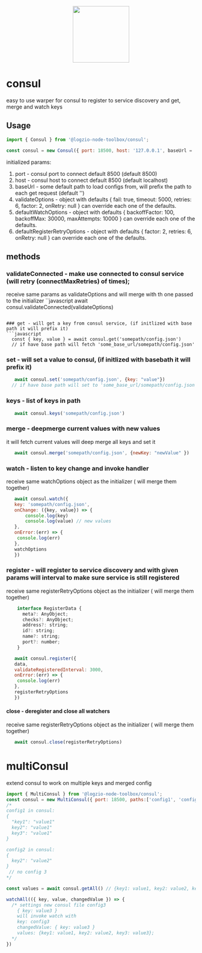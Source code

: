 <p align="center">
  <a href="http://logz.io">
    <img height="150px" src="https://logz.io/wp-content/uploads/2017/06/new-logzio-logo.png">
  </a>
</p>

# consul
easy to use warper for consul to register to service discovery and get, merge and watch keys

## Usage
```javascript
import { Consul } from '@logzio-node-toolbox/consul';

const consul = new Consul({ port: 18500, host: '127.0.0.1', baseUrl = 'some_base_url' });
```
initialized params:
1. port - consul port to connect default 8500 (default 8500)
2. host - consul host to connect default 8500 (default localhost)
3. baseUrl - some default path to load configs from, will prefix the path to each get request (default '')
4. validateOptions - object with defaults { fail: true, timeout: 5000, retries: 6, factor: 2, onRetry: null }
    can override each one of the defaults.
5. defaultWatchOptions - object with defaults { backoffFactor: 100, backoffMax: 30000, maxAttempts: 10000 }
    can override each one of the defaults.
6. defaultRegisterRetryOptions - object with defaults { factor: 2, retries: 6, onRetry: null }
    can override each one of the defaults.

## methods
### validateConnected - make use connected to consul service (will retry (connectMaxRetries) of times);
receive same params as validateOptions and will merge with th one passed to the initializer
``javascript
  await consul.validateConnected(validateOptions)
```

### get - will get a key from consul service, (if initlized with base path it will prefix it)
```javascript
  const { key, value } = await consul.get('somepath/config.json')
  // if have base path will fetch 'some_base_url/somepath/config.json'
```

### set - will set a value to consul, (if initlized with basebath it will prefix it)
```javascript
   await consul.set('somepath/config.json', {key: "value"})
  // if have base path will set to 'some_base_url/somepath/config.json'
```

### keys - list of keys in path
```javascript
   await consul.keys('somepath/config.json')
```

### merge - deepmerge current values with new values
it will fetch current values will deep merge all keys and set it
```javascript
   await consul.merge('somepath/config.json', {newKey: "newValue" })
```

### watch - listen to key change and invoke handler
receive same watchOptions object as the initializer ( will merge them together)
```javascript
   await consul.watch({
   key: 'somepath/config.json',
   onChange: ({key, value}) => {
       console.log(key)
       console.log(value) // new values
   },
   onError:(err) => {
    console.log(err)
   },
   watchOptions
   })
```

### register - will register to service discovery and with given params will interval to make sure service is still registered
receive same registerRetryOptions object as the initializer ( will merge them together)
```javascript
    interface RegisterData {
      meta?: AnyObject;
      checks?: AnyObject;
      address?: string;
      id?: string;
      name?: string;
      port?: number;
    }

   await consul.register({
   data,
   validateRegisteredInterval: 3000,
   onError:(err) => {
    console.log(err)
   },
   registerRetryOptions
   })
```

#### close - deregister and close all watchers
receive same registerRetryOptions object as the initializer ( will merge them together)
```javascript
   await consul.close(registerRetryOptions)
```


# multiConsul
extend  consul to work on multiple keys and merged config
```javascript
import { MultiConsul } from '@logzio-node-toolbox/consul';
const consul = new MultiConsul({ port: 18500, paths:['config1', 'config2', 'config3'] });
/*
config1 in consul:
{
  "key1": "value1"
  key2": "value1"
  key3": "value1"
}

config2 in consul:
{
  key2": "value2"
}
 // no config 3
*/

const values = await consul.getAll() // {key1: value1, key2: value2, key3: value1};

watchAll(({ key, value, changedValue }) => {
  /* settings new consul file config3
    { key: value3 }
    will invoke watch with
    key: config3
    changedValue: { key: value3 }
    values: {key1: value1, key2: value2, key3: value3};
  */
})

```

